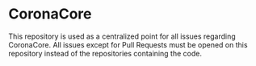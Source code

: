 # CoronaCore

This repository is used as a centralized point for all issues regarding CoronaCore.
All issues except for Pull Requests must be opened on this repository instead of the repositories containing the code.
